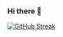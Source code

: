 ### Hi there 👋

[![GitHub Streak](https://streak-stats.demolab.com?user=busraustunel&theme=dark&border_radius=5.4)](https://git.io/streak-stats)


